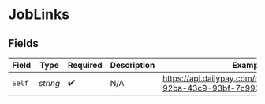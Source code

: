 # JobLinks


## Fields

| Field                                                                   | Type                                                                    | Required                                                                | Description                                                             | Example                                                                 |
| ----------------------------------------------------------------------- | ----------------------------------------------------------------------- | ----------------------------------------------------------------------- | ----------------------------------------------------------------------- | ----------------------------------------------------------------------- |
| `Self`                                                                  | *string*                                                                | :heavy_check_mark:                                                      | N/A                                                                     | https://api.dailypay.com/rest/jobs/e9d84b0d-92ba-43c9-93bf-7c993313fa6f |
